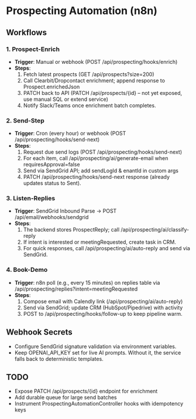 # Prospecting Automation (n8n)

## Workflows

### 1. Prospect-Enrich
- **Trigger**: Manual or webhook (POST /api/prospecting/hooks/enrich)
- **Steps**:
  1. Fetch latest prospects (GET /api/prospects?size=200)
  2. Call Clearbit/Dropcontact enrichment; append response to Prospect.enrichedJson
  3. PATCH back to API (PATCH /api/prospects/{id} – not yet exposed, use manual SQL or extend service)
  4. Notify Slack/Teams once enrichment batch completes.

### 2. Send-Step
- **Trigger**: Cron (every hour) or webhook (POST /api/prospecting/hooks/send-next)
- **Steps**:
  1. Request due send logs (POST /api/prospecting/hooks/send-next)
  2. For each item, call /api/prospecting/ai/generate-email when requiresApproval=false
  3. Send via SendGrid API; add sendLogId & 	enantId in custom args
  4. PATCH /api/prospecting/hooks/send-next response (already updates status to Sent).

### 3. Listen-Replies
- **Trigger**: SendGrid Inbound Parse → POST /api/email/webhooks/sendgrid
- **Steps**:
  1. The backend stores ProspectReply; call /api/prospecting/ai/classify-reply
  2. If intent is interested or meetingRequested, create task in CRM.
  3. For quick responses, call /api/prospecting/ai/auto-reply and send via SendGrid.

### 4. Book-Demo
- **Trigger**: n8n poll (e.g., every 15 minutes) on replies table via /api/prospecting/replies?intent=meetingRequested
- **Steps**:
  1. Compose email with Calendly link (/api/prospecting/ai/auto-reply)
  2. Send via SendGrid; update CRM (HubSpot/Pipedrive) with activity
  3. POST to /api/prospecting/hooks/follow-up to keep pipeline warm.

## Webhook Secrets
- Configure SendGrid signature validation via environment variables.
- Keep OPENAI_API_KEY set for live AI prompts. Without it, the service falls back to deterministic templates.

## TODO
- Expose PATCH /api/prospects/{id} endpoint for enrichment
- Add durable queue for large send batches
- Instrument ProspectingAutomationController hooks with idempotency keys
